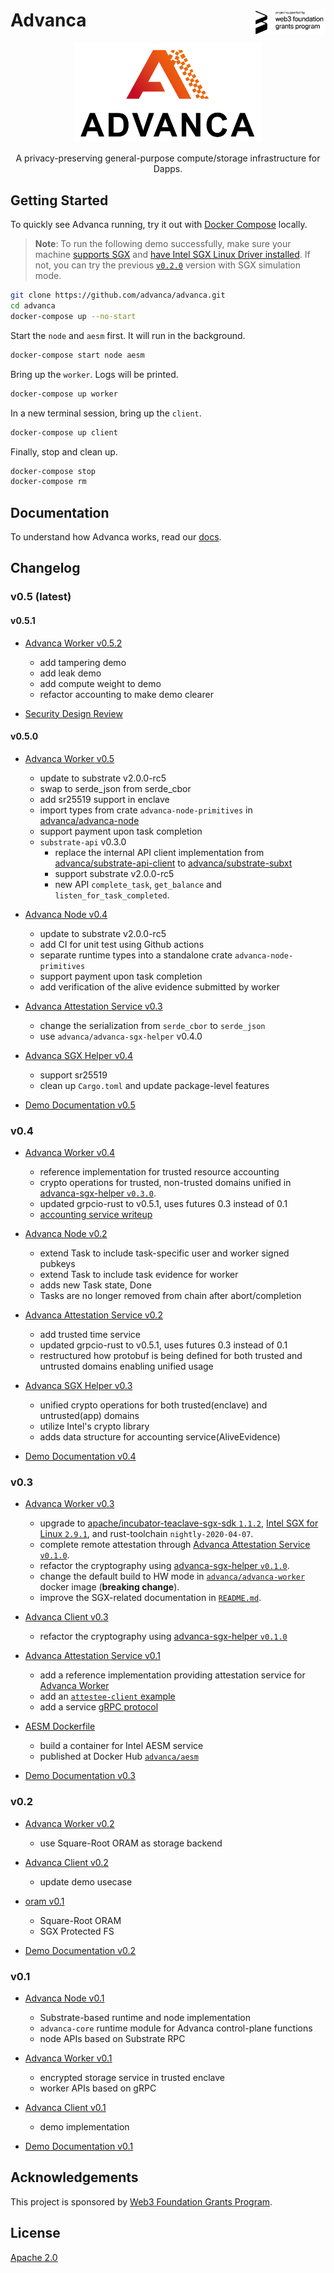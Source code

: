<h1>Advanca <span><a href="https://web3.foundation/grants/"><img align="right" src="docs/images/web3-grants-badge.png" alt="web3-grant3-badge" width="115px"/></a></span></h1>

<p align="center">
  <a href="https://www.advanca.network"><img src="docs/images/advanca-logo.png"  width="300"></a>
</p>

<p align="center">A privacy-preserving general-purpose compute/storage infrastructure for Dapps.</p>

## Getting Started

To quickly see Advanca running, try it out with [Docker Compose](https://docs.docker.com/compose/install/) locally. 

> **Note**: To run the following demo successfully, make sure your machine [supports SGX](https://github.com/advanca/advanca-worker/tree/v0.3.0#intel-sgx-linux-driver) and [have Intel SGX Linux Driver installed](https://github.com/advanca/advanca-worker/tree/v0.3.0#sgx-hardware). If not, you can try the previous [`v0.2.0`](https://github.com/advanca/advanca/tree/v0.2.0) version with SGX simulation mode.

```bash
git clone https://github.com/advanca/advanca.git
cd advanca
docker-compose up --no-start
```

Start the `node` and `aesm` first. It will run in the background.

```bash
docker-compose start node aesm
```

Bring up the `worker`. Logs will be printed.

```bash
docker-compose up worker
```

In a new terminal session, bring up the `client`.

```bash
docker-compose up client
```

Finally, stop and clean up.

```bash
docker-compose stop
docker-compose rm
```

## Documentation

To understand how Advanca works, read our [docs](docs/README.md).

## Changelog

### v0.5 (latest)

#### v0.5.1

* [Advanca Worker v0.5.2](https://github.com/advanca/advanca-worker/releases/tag/v0.5.1)
  * add tampering demo
  * add leak demo
  * add compute weight to demo
  * refactor accounting to make demo clearer

* [Security Design Review](https://github.com/advanca/advanca/blob/v0.5.1/docs/security.md)

#### v0.5.0

* [Advanca Worker v0.5](https://github.com/advanca/advanca-worker/releases/tag/v0.5.0)
  * update to substrate v2.0.0-rc5
  * swap to serde_json from serde_cbor
  * add sr25519 support in enclave
  * import types from crate `advanca-node-primitives` in [advanca/advanca-node](https://github.com/advanca/advanca-node)
  * support payment upon task completion
  * `substrate-api` v0.3.0
    * replace the internal API client implementation from [advanca/substrate-api-client](https://github.com/advanca/substrate-api-client) to [advanca/substrate-subxt](https://github.com/advanca/substrate-subxt)
    * support substrate v2.0.0-rc5
    * new API `complete_task`, `get_balance` and `listen_for_task_completed`.

* [Advanca Node v0.4](https://github.com/advanca/advanca-node/tree/v0.4.0)
  * update to substrate v2.0.0-rc5
  * add CI for unit test using Github actions
  * separate runtime types into a standalone crate `advanca-node-primitives` 
  * support payment upon task completion
  * add verification of the alive evidence submitted by worker

* [Advanca Attestation Service v0.3](https://github.com/advanca/advanca-attestation-service/tree/v0.3.0)
  * change the serialization from `serde_cbor` to `serde_json`
  * use `advanca/advanca-sgx-helper` v0.4.0

* [Advanca SGX Helper v0.4](https://github.com/advanca/advanca-sgx-helper/tree/v0.4.0)
  * support sr25519
  * clean up `Cargo.toml` and update package-level features

* [Demo Documentation v0.5](https://github.com/advanca/advanca/tree/v0.5.0/docs#single-node-and-single-worker)

### v0.4

* [Advanca Worker v0.4](https://github.com/advanca/advanca-worker/releases/tag/v0.4.0)
  * reference implementation for trusted resource accounting
  * crypto operations for trusted, non-trusted domains unified in [advanca-sgx-helper `v0.3.0`](https://github.com/advanca/advanca-sgx-helper/tree/v0.3.0).
  * updated grpcio-rust to v0.5.1, uses futures 0.3 instead of 0.1
  * [accounting service writeup](https://github.com/advanca/advanca/blob/release-0.4.0/docs/accounting.md)

* [Advanca Node v0.2](https://github.com/advanca/advanca-node/tree/v0.2.0)
  * extend Task to include task-specific user and worker signed pubkeys
  * extend Task to include task evidence for worker
  * adds new Task state, Done
  * Tasks are no longer removed from chain after abort/completion

* [Advanca Attestation Service v0.2](https://github.com/advanca/advanca-attestation-service/tree/v0.2.0)
  * add trusted time service
  * updated grpcio-rust to v0.5.1, uses futures 0.3 instead of 0.1
  * restructured how protobuf is being defined for both trusted and untrusted domains enabling unified usage

* [Advanca SGX Helper v0.3](https://github.com/advanca/advanca-sgx-helper/tree/v0.3.0)
  * unified crypto operations for both trusted(enclave) and untrusted(app) domains
  * utilize Intel's crypto library
  * adds data structure for accounting service(AliveEvidence)

* [Demo Documentation v0.4](https://github.com/advanca/advanca/tree/v0.4.0/docs#single-node-and-single-worker)

### v0.3 

* [Advanca Worker v0.3](https://github.com/advanca/advanca-worker/releases/tag/v0.3.0)

  * upgrade to [apache/incubator-teaclave-sgx-sdk `1.1.2`](https://github.com/apache/incubator-teaclave-sgx-sdk/releases/tag/v1.1.2), [Intel SGX for Linux `2.9.1`](https://github.com/intel/linux-sgx/tree/sgx_2.9.1), and rust-toolchain `nightly-2020-04-07`.
  * complete remote attestation through [Advanca Attestation Service `v0.1.0`](https://github.com/advanca/advanca-attestation-service/tree/v0.1.0).
  * refactor the cryptography using [advanca-sgx-helper `v0.1.0`](https://github.com/advanca/advanca-sgx-helper/tree/v0.1.0).
  * change the default build to HW mode in [`advanca/advanca-worker`](https://hub.docker.com/r/advanca/advanca-worker) docker image (**breaking change**).
  * improve the SGX-related documentation in [`README.md`](https://github.com/advanca/advanca-worker/blob/v0.3.0/README.md).

* [Advanca Client v0.3](https://github.com/advanca/advanca-worker/releases/tag/v0.3.0)
  * refactor the cryptography using [advanca-sgx-helper `v0.1.0`](https://github.com/advanca/advanca-sgx-helper/tree/v0.1.0)

* [Advanca Attestation Service v0.1](https://github.com/advanca/advanca-attestation-service/tree/v0.1.0)
  * add a reference implementation providing attestation service for [Advanca Worker](https://github.com/advanca/advanca-worker)
  * add an [`attestee-client` example](https://github.com/advanca/advanca-attestation-service/tree/v0.1.0/examples/attestee-client)
  * add a service [gRPC protocol](https://github.com/advanca/advanca-attestation-service/blob/v0.1.0/aas-protos/protos/aas.proto)

* [AESM Dockerfile](https://github.com/advanca/advanca/tree/v0.3.0/aesm/)
  * build a container for Intel AESM service
  * published at Docker Hub [`advanca/aesm`](https://hub.docker.com/r/advanca/aesm)

* [Demo Documentation v0.3](https://github.com/advanca/advanca/tree/v0.3.0/docs#single-node-and-single-worker)

### v0.2

* [Advanca Worker v0.2](https://github.com/advanca/advanca-worker/releases/tag/v0.2.0)
  * use Square-Root ORAM as storage backend

* [Advanca Client v0.2](https://github.com/advanca/advanca-worker/releases/tag/v0.2.0)
  * update demo usecase

* [oram v0.1](https://github.com/advanca/oram/releases/tag/v0.1.0)
  * Square-Root ORAM
  * SGX Protected FS

* [Demo Documentation v0.2](https://github.com/advanca/advanca/tree/v0.2.0/docs#single-node-and-single-worker)

### v0.1

* [Advanca Node v0.1](https://github.com/advanca/advanca-node/releases/tag/v0.1.0)
  * Substrate-based runtime and node implementation
  * `advanca-core` runtime module for Advanca control-plane functions
  * node APIs based on Substrate RPC

* [Advanca Worker v0.1](https://github.com/advanca/advanca-worker/releases/tag/v0.1.0)
  * encrypted storage service in trusted enclave
  * worker APIs based on gRPC

* [Advanca Client v0.1](https://github.com/advanca/advanca-worker/releases/tag/v0.1.0)
  * demo implementation

* [Demo Documentation v0.1](https://github.com/advanca/advanca/tree/v0.1.0/docs#single-node-and-single-worker)

## Acknowledgements

This project is sponsored by [Web3 Foundation Grants Program](https://web3.foundation/grants/).


## License

[Apache 2.0](./LICENSE)
